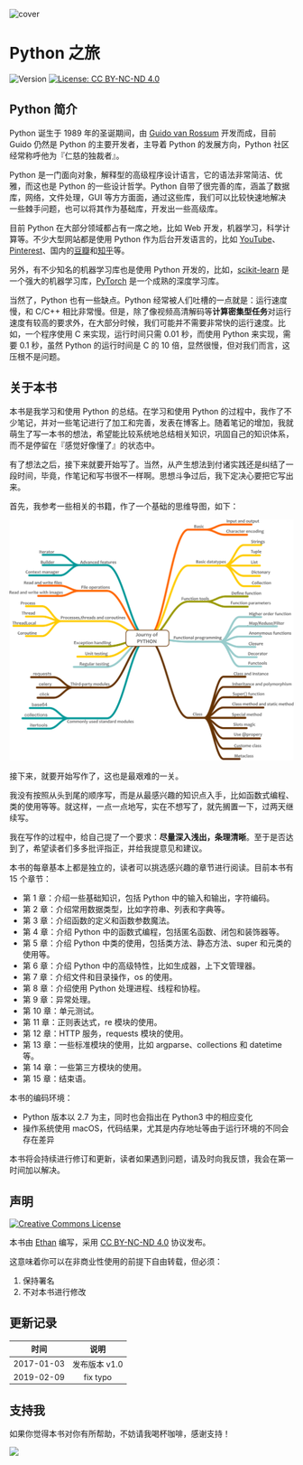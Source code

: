 ![cover](https://i.loli.net/2020/03/23/9B1oWLeu6Q3Hbrz.png)

Python 之旅
===

![Version](https://img.shields.io/badge/version-1.0-brightgreen.svg)
[![License: CC BY-NC-ND 4.0](https://img.shields.io/badge/License-CC%20BY--NC--ND%204.0-brightgreen.svg)](https://raw.githubusercontent.com/ethan-funny/explore-python/master/LICENSE)

## Python 简介

Python 诞生于 1989 年的圣诞期间，由 [Guido van Rossum](https://gvanrossum.github.io/) 开发而成，目前 Guido 仍然是 Python 的主要开发者，主导着 Python 的发展方向，Python 社区经常称呼他为『仁慈的独裁者』。

Python 是一门面向对象，解释型的高级程序设计语言，它的语法非常简洁、优雅，而这也是 Python 的一些设计哲学。Python 自带了很完善的库，涵盖了数据库，网络，文件处理，GUI 等方方面面，通过这些库，我们可以比较快速地解决一些棘手问题，也可以将其作为基础库，开发出一些高级库。

目前 Python 在大部分领域都占有一席之地，比如 Web 开发，机器学习，科学计算等。不少大型网站都是使用 Python 作为后台开发语言的，比如 [YouTube](https://www.youtube.com/)、[Pinterest](https://www.pinterest.com/)、国内的[豆瓣](https://www.douban.com/)和[知乎](http://www.zhihu.com/)等。

另外，有不少知名的机器学习库也是使用 Python 开发的，比如，[scikit-learn](http://scikit-learn.org/stable/) 是一个强大的机器学习库，[PyTorch](https://pytorch.org/) 是一个成熟的深度学习库。

当然了，Python 也有一些缺点。Python 经常被人们吐槽的一点就是：运行速度慢，和 C/C++ 相比非常慢。但是，除了像视频高清解码等**计算密集型任务**对运行速度有较高的要求外，在大部分时候，我们可能并不需要非常快的运行速度。比如，一个程序使用 C 来实现，运行时间只需 0.01 秒，而使用 Python 来实现，需要 0.1 秒，虽然 Python 的运行时间是 C 的 10 倍，显然很慢，但对我们而言，这压根不是问题。

## 关于本书

本书是我学习和使用 Python 的总结。在学习和使用 Python 的过程中，我作了不少笔记，并对一些笔记进行了加工和完善，发表在博客上。随着笔记的增加，我就萌生了写一本书的想法，希望能比较系统地总结相关知识，巩固自己的知识体系，而不是停留在『感觉好像懂了』的状态中。

有了想法之后，接下来就要开始写了。当然，从产生想法到付诸实践还是纠结了一段时间，毕竟，作笔记和写书很不一样啊。思想斗争过后，我下定决心要把它写出来。

首先，我参考一些相关的书籍，作了一个基础的思维导图，如下：

![Eng journy](PYTHONroadmap.png)

接下来，就要开始写作了，这也是最艰难的一关。

我没有按照从头到尾的顺序写，而是从最感兴趣的知识点入手，比如函数式编程、类的使用等等。就这样，一点一点地写，实在不想写了，就先搁置一下，过两天继续写。

我在写作的过程中，给自己提了一个要求：**尽量深入浅出，条理清晰**。至于是否达到了，希望读者们多多批评指正，并给我提意见和建议。

本书的每章基本上都是独立的，读者可以挑选感兴趣的章节进行阅读。目前本书有 15 个章节：

- 第 1 章：介绍一些基础知识，包括 Python 中的输入和输出，字符编码。
- 第 2 章：介绍常用数据类型，比如字符串、列表和字典等。
- 第 3 章：介绍函数的定义和函数参数魔法。
- 第 4 章：介绍 Python 中的函数式编程，包括匿名函数、闭包和装饰器等。
- 第 5 章：介绍 Python 中类的使用，包括类方法、静态方法、super 和元类的使用等。
- 第 6 章：介绍 Python 中的高级特性，比如生成器，上下文管理器。
- 第 7 章：介绍文件和目录操作，os 的使用。
- 第 8 章：介绍使用 Python 处理进程、线程和协程。
- 第 9 章：异常处理。
- 第 10 章：单元测试。
- 第 11 章：正则表达式，re 模块的使用。
- 第 12 章：HTTP 服务，requests 模块的使用。
- 第 13 章：一些标准模块的使用，比如 argparse、collections 和 datetime 等。
- 第 14 章：一些第三方模块的使用。
- 第 15 章：结束语。

本书的编码环境：

- Python 版本以 2.7 为主，同时也会指出在 Python3 中的相应变化
- 操作系统使用 macOS，代码结果，尤其是内存地址等由于运行环境的不同会存在差异

本书将会持续进行修订和更新，读者如果遇到问题，请及时向我反馈，我会在第一时间加以解决。


## 声明

<a rel="license" href="https://creativecommons.org/licenses/by-nc-nd/4.0/"><img alt="Creative Commons License" style="border-width:0" src="https://i.creativecommons.org/l/by-nc-nd/4.0/88x31.png" /></a>

本书由 [Ethan](https://github.com/ethan-funny) 编写，采用 [CC BY-NC-ND 4.0](https://creativecommons.org/licenses/by-nc-nd/4.0/deed.zh) 协议发布。

这意味着你可以在非商业性使用的前提下自由转载，但必须：

1. 保持署名
2. 不对本书进行修改

## 更新记录

| 时间 | 说明 |
| :---: | :---: |
| 2017-01-03 | 发布版本 v1.0 |
| 2019-02-09 | fix typo      |


## 支持我

如果你觉得本书对你有所帮助，不妨请我喝杯咖啡，感谢支持！

<img src='https://i.loli.net/2020/03/23/Vx26BFnYOtZWoTl.png' width='600'>


